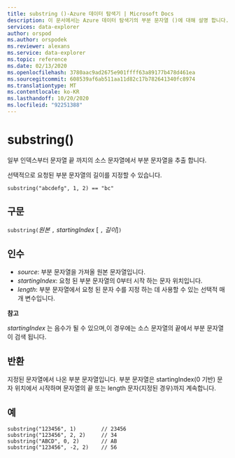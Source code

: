 ```yaml
---
title: substring ()-Azure 데이터 탐색기 | Microsoft Docs
description: 이 문서에서는 Azure 데이터 탐색기의 부분 문자열 ()에 대해 설명 합니다.
services: data-explorer
author: orspod
ms.author: orspodek
ms.reviewer: alexans
ms.service: data-explorer
ms.topic: reference
ms.date: 02/13/2020
ms.openlocfilehash: 3780aac9ad2675e901ffff63a89177b478d461ea
ms.sourcegitcommit: 608539af6ab511aa11d82c17b782641340fc8974
ms.translationtype: MT
ms.contentlocale: ko-KR
ms.lasthandoff: 10/20/2020
ms.locfileid: "92251388"
---
```

# <a name="substring"></a>substring()

일부 인덱스부터 문자열 끝 까지의 소스 문자열에서 부분 문자열을 추출 합니다.

선택적으로 요청된 부분 문자열의 길이를 지정할 수 있습니다.

```kusto
substring("abcdefg", 1, 2) == "bc"
```

## <a name="syntax"></a>구문

`substring(`*원본* `,` *startingIndex* [ `,` *길이*]`)`

## <a name="arguments"></a>인수

* *source*: 부분 문자열을 가져올 원본 문자열입니다.
* *startingIndex*: 요청 된 부분 문자열의 0부터 시작 하는 문자 위치입니다.
* *length*: 부분 문자열에서 요청 된 문자 수를 지정 하는 데 사용할 수 있는 선택적 매개 변수입니다. 

**참고**

*startingIndex* 는 음수가 될 수 있으며,이 경우에는 소스 문자열의 끝에서 부분 문자열이 검색 됩니다.

## <a name="returns"></a>반환

지정된 문자열에서 나온 부분 문자열입니다. 부분 문자열은 startingIndex(0 기반) 문자 위치에서 시작하며 문자열의 끝 또는 length 문자(지정된 경우)까지 계속합니다.

## <a name="examples"></a>예

```kusto
substring("123456", 1)        // 23456
substring("123456", 2, 2)     // 34
substring("ABCD", 0, 2)       // AB
substring("123456", -2, 2)    // 56
```